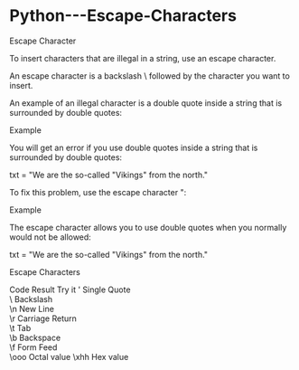 # Python---Escape-Characters

Escape Character

To insert characters that are illegal in a string, use an escape character.

An escape character is a backslash \ followed by the character you want to insert.

An example of an illegal character is a double quote inside a string that is surrounded by double quotes:

Example

You will get an error if you use double quotes inside a string that is surrounded by double quotes:

txt = "We are the so-called "Vikings" from the north."

To fix this problem, use the escape character \":

Example

The escape character allows you to use double quotes when you normally would not be allowed:

txt = "We are the so-called \"Vikings\" from the north."

Escape Characters

Code	Result	Try it
\'	 Single Quote	
\\	 Backslash	
\n	 New Line	
\r	 Carriage Return	
\t	 Tab	
\b	 Backspace	
\f	 Form Feed	
\ooo	Octal value	
\xhh	Hex value	
